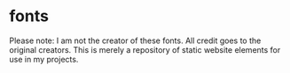 # fonts
Please note: I am not the creator of these fonts. All credit goes to the original creators.
This is merely a repository of static website elements for use in my projects. 
